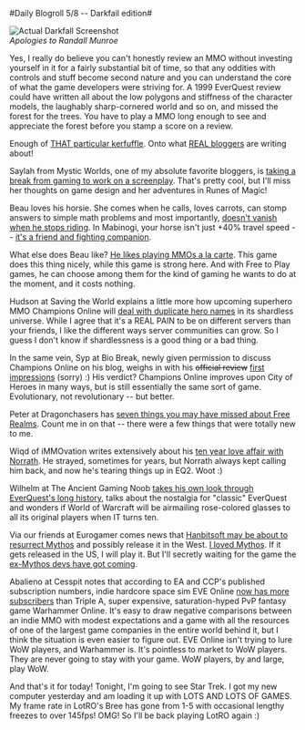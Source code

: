#Daily Blogroll 5/8 -- Darkfail edition#

![Actual Darkfall Screenshot](http://westkarana.com/wp-content/uploads/2009/05/darkfall.jpg "Actual Darkfall Screenshot")  
*Apologies to Randall Munroe*

Yes, I really do believe you can't honestly review an MMO without investing yourself in it for a fairly substantial bit of time, so that any oddities with controls and stuff become second nature and you can understand the core of what the game developers were striving for. A 1999 EverQuest review could have written all about the low polygons and stiffness of the character models, the laughably sharp-cornered world and so on, and missed the forest for the trees. You have to play a MMO long enough to see and appreciate the forest before you stamp a score on a review.

Enough of [THAT particular kerfuffle](http://forums.darkfallonline.com/showthread.php?t=185733). Onto what [REAL bloggers](http://syncaine.wordpress.com/2009/05/07/final-word-on-the-eurogamer-slander-piece/) are writing about!

Saylah from Mystic Worlds, one of my absolute favorite bloggers, is [taking a break from gaming to work on a screenplay](http://notadiary.typepad.com/onethought/). That's pretty cool, but I'll miss her thoughts on game design and her adventures in Runes of Magic!

Beau loves his horsie. She comes when he calls, loves carrots, can stomp answers to simple math problems and most importantly, [doesn't vanish when he stops riding](http://epicdolls.com/beauturkey/?p=1416). In Mabinogi, your horse isn't just +40% travel speed -- [it's a friend and fighting companion](http://westkarana.com/index.php/2008/12/02/comparing-eq2-and-mabinogi-horse-movies/).

What else does Beau like? [He likes playing MMOs a la carte](http://epicdolls.com/beauturkey/?p=1411). This game does this thing nicely, while this game is strong here. And with Free to Play games, he can choose among them for the kind of gaming he wants to do at the moment, and it costs nothing.

Hudson at Saving the World explains a little more how upcoming superhero MMO Champions Online will [deal with duplicate hero names](http://mmoheroes.blogspot.com/2009/05/champions-online-unique-names-explained.html) in its shardless universe. While I agree that it's a REAL PAIN to be on different servers than your friends, I like the different ways server communities can grow. So I guess I don't know if shardlessness is a good thing or a bad thing.

In the same vein, Syp at Bio Break, newly given permission to discuss Champions Online on his blog, weighs in with his ~~official review~~ [first impressions](http://biobreak.wordpress.com/2009/05/06/champions-online-beta-first-impressions/) (sorry) :) His verdict? Champions Online improves upon City of Heroes in many ways, but is still essentially the same sort of game. Evolutionary, not revolutionary -- but better.

Peter at Dragonchasers has [seven things you may have missed about Free Realms](http://dragonchasers.com/2009/05/07/seven-free-realms-details-you-may-have-missed/). Count me in on that -- there were a few things that were totally new to me.

Wiqd of iMMOvation writes extensively about his [ten year love affair with Norrath](http://wiqdintentionz.com/studios/blog2/?p=524). He strayed, sometimes for years, but Norrath always kept calling him back, and now he's tearing things up in EQ2. Woot :)

Wilhelm at The Ancient Gaming Noob [takes his own look through EverQuest's long history](http://tagn.wordpress.com/2009/05/06/everquest-and-the-intoxication-of-nostalgia/), talks about the nostalgia for "classic" EverQuest and wonders if World of Warcraft will be airmailing rose-colored glasses to all its original players when IT turns ten.

Via our friends at Eurogamer comes news that [Hanbitsoft may be about to resurrect Mythos](http://www.eurogamer.net/articles/mythos-fans-dont-have-to-worry-now) and possibly release it in the West. [I loved Mythos](http://westkarana.com/index.php/category/mmos/mythos/). If it gets released in the US, I will play it. But I'll secretly waiting for the game the [ex-Mythos devs have got coming](http://westkarana.com/index.php/category/other-games/torchlight/).

Abalieno at Cesspit notes that according to EA and CCP's published subscription numbers, indie hardcore space sim EVE Online [now has more subscribers](http://www.cesspit.net/drupal/node/1894) than Triple A, super expensive, saturation-hyped PvP fantasy game Warhammer Online. It's easy to draw negative comparisons between an indie MMO with modest expectations and a game with all the resources of one of the largest game companies in the entire world behind it, but I think the situation is even easier to figure out. EVE Online isn't trying to lure WoW players, and Warhammer is. It's pointless to market to WoW players. They are never going to stay with your game. WoW players, by and large, play WoW.

And that's it for today! Tonight, I'm going to see Star Trek. I got my new computer yesterday and am loading it up with LOTS AND LOTS OF GAMES. My frame rate in LotRO's Bree has gone from 1-5 with occasional lengthy freezes to over 145fps! OMG! So I'll be back playing LotRO again :)

